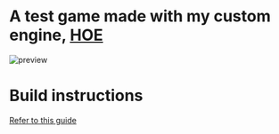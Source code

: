 # A test game made with my custom engine, [HOE](https://www.github.com/ho-org/hoe)

![preview](https://user-images.githubusercontent.com/57037334/167254152-78ff67e3-dd15-4d1d-9844-5d1087c7d2ed.gif)


# Build instructions
[Refer to this guide](https://github.com/HO-org/HOE/blob/master/CLONEGAMEPROJ.md)

